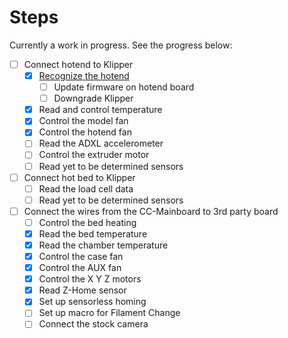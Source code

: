 # Steps

Currently a work in progress. See the progress below:

- [ ] Connect hotend to Klipper
    - [x] [Recognize the hotend](recognize-hotend.md)
        - [ ] Update firmware on hotend board
        - [ ] Downgrade Klipper
    - [x] Read and control temperature
    - [x] Control the model fan
    - [X] Control the hotend fan
    - [ ] Read the ADXL accelerometer
    - [ ] Control the extruder motor
    - [ ] Read yet to be determined sensors
- [ ] Connect hot bed to Klipper
    - [ ] Read the load cell data
    - [ ] Read yet to be determined sensors
- [ ] Connect the wires from the CC-Mainboard to 3rd party board
    - [ ] Control the bed heating
    - [x] Read the bed temperature
    - [x] Read the chamber temperature
    - [x] Control the case fan
    - [x] Control the AUX fan
    - [x] Control the X Y Z motors
    - [x] Read Z-Home sensor
    - [x] Set up sensorless homing
    - [ ] Set up macro for Filament Change
    - [ ] Connect the stock camera
